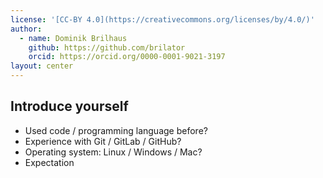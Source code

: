 ```yaml
---
license: '[CC-BY 4.0](https://creativecommons.org/licenses/by/4.0/)'
author:
  - name: Dominik Brilhaus
    github: https://github.com/brilator
    orcid: https://orcid.org/0000-0001-9021-3197
layout: center
---
```


## Introduce yourself

<v-clicks>

- Used code / programming language before?
- Experience with Git / GitLab / GitHub?
- Operating system: Linux / Windows / Mac?
- Expectation

</v-clicks>
